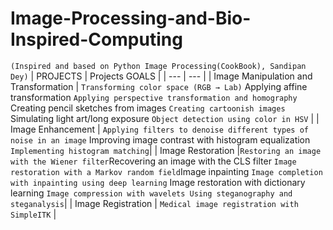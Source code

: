 # Image-Processing-and-Bio-Inspired-Computing
`(Inspired and based on Python Image Processing(CookBook), Sandipan Dey)`
| PROJECTS | Projects GOALS |
| --- | --- |
| Image Manipulation and Transformation | `Transforming color space (RGB → Lab)` Applying affine transformation `Applying perspective transformation and homography` Creating pencil sketches from images `Creating cartoonish images` Simulating light art/long exposure `Object detection using color in HSV` |
| Image Enhancement | `Applying filters to denoise different types of noise in an image` Improving image contrast with histogram equalization `Implementing histogram matching`|
| Image Restoration |`Restoring an image with the Wiener filter`Recovering an image with the CLS filter `Image restoration with a Markov random field`Image inpainting `Image completion with inpainting using deep learning` Image restoration with dictionary learning `Image compression with wavelets Using steganography and steganalysis`|
| Image Registration | `Medical image registration with SimpleITK` |
